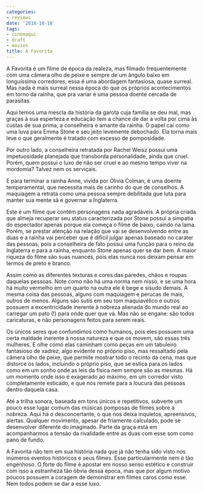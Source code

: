 ```yaml
---
categories:
- reviews
date: '2018-10-18'
tags:
- cinemaqui
- draft
- movies
title: A Favorita
---
```


A Favorita é um filme de época da realeza, mas filmado frequentemente com uma câmera olho de peixe e sempre de um ângulo baixo em longuíssima corredores, essa é uma abordagem fantasiosa, quase surreal. Mas nada é mais surreal nessa época do que os próprios acontecimentos em torno da rainha, que pra variar é uma pessoa doente cercada de parasitas.

Aqui temos uma mescla da história da garota cuja família se deu mal, mas graças à sua esperteza e educação tem a chance de dar a volta por cima às custas de sua prima, a conselheira e amante da rainha. O papel cai como uma luva para Emma Stone e seu jeito levemente debochado. Ela torna mais leve o que geralmente é tratado com excesso de pomposidade.

Por outro lado, a conselheira retratada por Rachel Weisz possui uma impetuosidade planejada que transborda personalidade, ainda que cruel. Porém, quem possui o luxo de não ser cruel e ao mesmo tempo viver na mordomia? Talvez nem os serviçais.

E para terminar a rainha Anne, vivida por Olivia Colman, é uma doente temperamental, que necessita mais de carinho do que de conselhos. A maquiagem a retrata como uma pessoa sempre debilitada que luta para manter sua mente sã e governar a Inglaterra.

Este é um filme que contém personagens nada agradáveis. A própria criada que almeja recuperar seu status caracterizada por Stone possui a simpatia do espectador apenas porque ela começa o filme de baixo, caindo na lama. Porém, se prestar atenção na relação que vai se desenvolvendo entre as duas e a rainha vai perceber que é difícil julgar apenas baseado no caráter das pessoas, pois a conselheira de fato possui uma função para o reino da Inglaterra e para a rainha, enquanto Stone apenas quer se dar bem. A maior riqueza do filme são suas nuances, pois elas nunca nos deixam pensar em termos de preto e branco.

Assim como as diferentes texturas e cores das paredes, chãos e roupas daquelas pessoas. Note como não há uma norma nem nisso, e se uma hora há muito vermelho em um quarto na outra ele é bege e sisudo demais. A mesma coisa das pessoas, alguns com maquiagem e perucas de mais, outros de menos. Alguns são sutis em seu tom maquiavélico e outros possuem a excentricidade inerente à nobreza alienada do mundo real ao carregar um pato (!) para onde quer que vá. Mas não se engane: são todos caricaturas, e não personagens feitos para serem reais.

Os únicos seres que confundimos como humanos, pois eles possuem uma certa maldade inerente à nossa natureza e que os movem, são essas três mulheres. E olhe como elas caminham como peças em um tabuleiro fantasioso de xadrez, algo evidente no próprio piso, mas ressaltado pela câmera olho de peixe, que permite mostrar todo o recinto da cena, mas que distorce os lados, incluindo o próprio piso, que se estica para os lados como em um sonho onde as leis da física nem sempre são as mesmas. Há um momento onde isso é exagerado ao máximo, em um corredor visto completamente esticado, e que nos remete para a loucura das pessoas dentro daquela casa.

Até a trilha sonora, baseada em tons únicos e repetitivos, subverte um pouco esse lugar comum das músicas pomposas de filmes sobre a nobreza. Aqui há o desconcertante, o que nos deixa inquietos, apreensivos, alertas. Qualquer movimento, apesar de friamente calculado, pode se desenvolver diferente do imaginado. Parte da graça está em acompanharmos a tensão da rivalidade entre as duas com esse som como pano de fundo.

A Favorita não tem em sua história nada que já não tenha sido visto nos inúmeros eventos históricos e seus filmes. Esse particularmente nem é tão engenhoso. O forte do filme é apostar em nosso senso estético e construir com isso a estranheza tão óbvia dessa época, mas que por algum motivo poucos possuem a coragem de demonstrar em filmes caros como esse. Nem todos podem se dar a esse luxo.